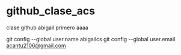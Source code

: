 # github_clase_acs
clase github abigail
primero aaaa

git config --global user.name abigailcs
git config --global user.email acantu2106@gmail.com
